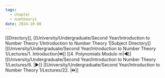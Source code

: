 ```yaml
---
tags:
  - chapter
  - numtheory1
date: 2024-10-08
---
```

[[Directory]], [[University/Undergraduate/Second Year/Introduction to Number Theory 1/Introduction to Number Theory 1|Subject Directory]]
[[University/Undergraduate/Second Year/Introduction to Number Theory 1/Lectures/1. Introduction|🞀🞀]] [[4. Polynomials Modulo m|◀]] [[University/Undergraduate/Second Year/Introduction to Number Theory 1/Lectures/6. |▶]] [[University/Undergraduate/Second Year/Introduction to Number Theory 1/Lectures/22. |🞂🞂]]
# 
## 
### 